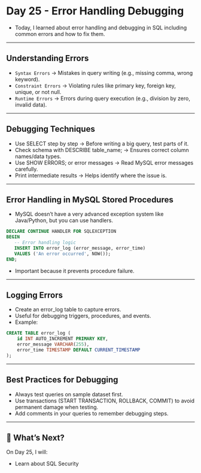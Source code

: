 # Day 25 - Error Handling Debugging
- Today, I learned about error handling and debugging in SQL including common errors and how to fix them.
---


## Understanding Errors
- `Syntax Errors` → Mistakes in query writing (e.g., missing comma, wrong keyword).
- `Constraint Errors` → Violating rules like primary key, foreign key, unique, or not null.
- `Runtime Errors` → Errors during query execution (e.g., division by zero, invalid data).
---

## Debugging Techniques
- Use SELECT step by step → Before writing a big query, test parts of it.
- Check schema with DESCRIBE table_name; → Ensures correct column names/data types.
- Use SHOW ERRORS; or error messages → Read MySQL error messages carefully.
- Print intermediate results → Helps identify where the issue is.
---

## Error Handling in MySQL Stored Procedures
- MySQL doesn’t have a very advanced exception system like Java/Python, but you can use handlers.
```sql
DECLARE CONTINUE HANDLER FOR SQLEXCEPTION 
BEGIN
   -- Error handling logic
   INSERT INTO error_log (error_message, error_time) 
   VALUES ('An error occurred', NOW());
END;
```
- Important because it prevents procedure failure.
---
## Logging Errors
- Create an error_log table to capture errors.
- Useful for debugging triggers, procedures, and events.
- Example:
```sql
CREATE TABLE error_log (
    id INT AUTO_INCREMENT PRIMARY KEY,
    error_message VARCHAR(255),
    error_time TIMESTAMP DEFAULT CURRENT_TIMESTAMP
);
```
---
## Best Practices for Debugging
- Always test queries on sample dataset first.
- Use transactions (START TRANSACTION, ROLLBACK, COMMIT) to avoid permanent damage when testing.
- Add comments in your queries to remember debugging steps.
---

## 🚀 What’s Next?
On Day 25, I will:
- Learn about SQL Security
